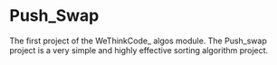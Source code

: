 # Push_Swap
The first project of the WeThinkCode_  algos module. The Push_swap project is a very simple and highly effective sorting algorithm project.
